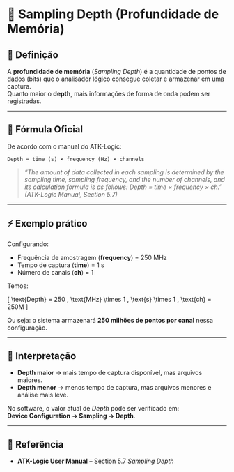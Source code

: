 # 📖 Sampling Depth (Profundidade de Memória)

## 📌 Definição
A **profundidade de memória** (*Sampling Depth*) é a quantidade de pontos de dados (bits) que o analisador lógico consegue coletar e armazenar em uma captura.  
Quanto maior o **depth**, mais informações de forma de onda podem ser registradas.

---

## 🧮 Fórmula Oficial
De acordo com o manual do ATK-Logic:

```
Depth = time (s) × frequency (Hz) × channels
```

> *“The amount of data collected in each sampling is determined by the sampling time, sampling frequency, and the number of channels, and its calculation formula is as follows: Depth = time × frequency × ch.”*  
*(ATK-Logic Manual, Section 5.7)*
---

## ⚡ Exemplo prático
Configurando:  
- Frequência de amostragem (**frequency**) = 250 MHz  
- Tempo de captura (**time**) = 1 s  
- Número de canais (**ch**) = 1  

Temos:  

\[
\text{Depth} = 250 \, \text{MHz} \times 1 \, \text{s} \times 1 \, \text{ch} = 250M
\]

Ou seja: o sistema armazenará **250 milhões de pontos por canal** nessa configuração.

---

## 🎯 Interpretação
- **Depth maior** → mais tempo de captura disponível, mas arquivos maiores.  
- **Depth menor** → menos tempo de captura, mas arquivos menores e análise mais leve.  

No software, o valor atual de *Depth* pode ser verificado em:  
**Device Configuration → Sampling → Depth**.

---

## 📖 Referência
- **ATK-Logic User Manual** – Section 5.7 *Sampling Depth*  

